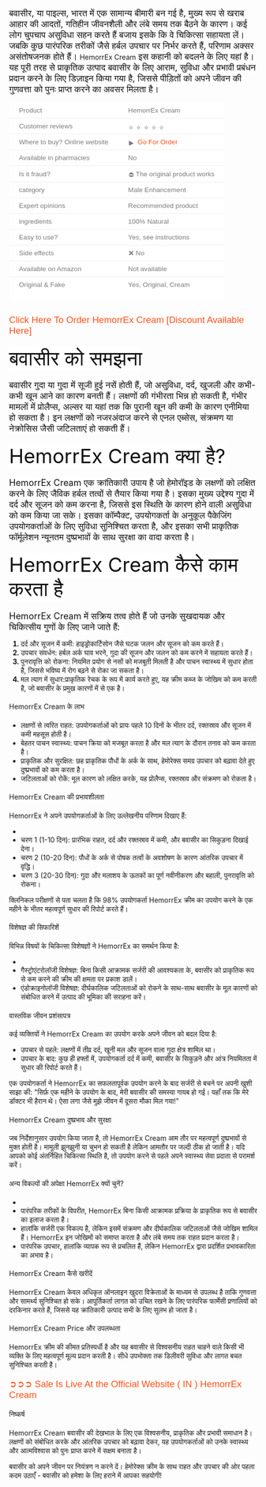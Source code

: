 <p><span face="Arial, sans-serif" style="background-color: white; color: #111111; font-size: 18px;">बवासीर, या पाइल्स, भारत में एक सामान्य बीमारी बन गई है, मुख्य रूप से खराब आहार की आदतों, गतिहीन जीवनशैली और लंबे समय तक बैठने के कारण। कई लोग चुपचाप असुविधा सहन करते हैं बजाय इसके कि वे चिकित्सा सहायता लें। जबकि कुछ पारंपरिक तरीकों जैसे हर्बल उपचार पर निर्भर करते हैं, परिणाम अक्सर असंतोषजनक होते हैं।&nbsp;</span>HemorrEx Cream<span face="Arial, sans-serif" style="background-color: white; color: #111111; font-size: 18px;">&nbsp;इस कहानी को बदलने के लिए यहां है। यह पूरी तरह से प्राकृतिक उत्पाद बवासीर के लिए आराम, सुविधा और प्रभावी प्रबंधन प्रदान करने के लिए डिज़ाइन किया गया है, जिससे पीड़ितों को अपने जीवन की गुणवत्ता को पुनः प्राप्त करने का अवसर मिलता है।</span></p><table style="background-color: white; border-collapse: collapse; border-spacing: 0px; border: 0px; color: #7b7b7b; font-family: &quot;Fira Sans&quot;, Helvetica, Arial, sans-serif; font-feature-settings: inherit; font-kerning: inherit; font-optical-sizing: inherit; font-size-adjust: inherit; font-size: 16px; font-stretch: inherit; font-variant-alternates: inherit; font-variant-east-asian: inherit; font-variant-emoji: inherit; font-variant-numeric: inherit; font-variant-position: inherit; font-variation-settings: inherit; margin: 1em 0px 30px; max-width: 100%; overflow-x: auto; padding: 0px; vertical-align: baseline; width: fit-content; word-break: break-word;"><tbody style="border: 0px; box-sizing: border-box; font-family: inherit; font-feature-settings: inherit; font-kerning: inherit; font-optical-sizing: inherit; font-size-adjust: inherit; font-size: inherit; font-stretch: inherit; font-style: inherit; font-variant: inherit; font-variation-settings: inherit; line-height: inherit; margin: 0px; padding: 0px; vertical-align: baseline;"><tr style="border-bottom-color: rgb(238, 238, 238); border-bottom-style: solid; border-image: initial; border-left-color: initial; border-left-style: initial; border-right-color: initial; border-right-style: initial; border-top-color: initial; border-top-style: initial; border-width: 0px 0px 1px; box-sizing: border-box; font-family: inherit; font-feature-settings: inherit; font-kerning: inherit; font-optical-sizing: inherit; font-size-adjust: inherit; font-size: inherit; font-stretch: inherit; font-style: inherit; font-variant: inherit; font-variation-settings: inherit; height: 17px; line-height: inherit; margin: 0px; padding: 0px; vertical-align: baseline;"><td style="border: 0px; box-sizing: border-box; font-family: inherit; font-feature-settings: inherit; font-kerning: inherit; font-optical-sizing: inherit; font-size-adjust: inherit; font-size: 0.85em; font-stretch: inherit; font-style: inherit; font-variant: inherit; font-variation-settings: inherit; height: 17px; line-height: inherit; margin: 0px; padding: 8px 20px; vertical-align: baseline;"><span style="border: 0px; box-sizing: border-box; font-family: inherit; font-feature-settings: inherit; font-kerning: inherit; font-optical-sizing: inherit; font-size-adjust: inherit; font-size: inherit; font-stretch: inherit; font-style: inherit; font-variant: inherit; font-variation-settings: inherit; line-height: inherit; margin: 0px; padding: 0px; vertical-align: baseline;">Product</span></td><td style="border: 0px; box-sizing: border-box; font-family: inherit; font-feature-settings: inherit; font-kerning: inherit; font-optical-sizing: inherit; font-size-adjust: inherit; font-size: 0.85em; font-stretch: inherit; font-style: inherit; font-variant: inherit; font-variation-settings: inherit; height: 17px; line-height: inherit; margin: 0px; padding: 8px 20px; vertical-align: baseline;"><span style="border: 0px; box-sizing: border-box; font-family: inherit; font-feature-settings: inherit; font-kerning: inherit; font-optical-sizing: inherit; font-size-adjust: inherit; font-size: inherit; font-stretch: inherit; font-style: inherit; font-variant: inherit; font-variation-settings: inherit; line-height: inherit; margin: 0px; padding: 0px; vertical-align: baseline;">HemorrEx Cream</span></td></tr><tr style="border-bottom-color: rgb(238, 238, 238); border-bottom-style: solid; border-image: initial; border-left-color: initial; border-left-style: initial; border-right-color: initial; border-right-style: initial; border-top-color: initial; border-top-style: initial; border-width: 0px 0px 1px; box-sizing: border-box; font-family: inherit; font-feature-settings: inherit; font-kerning: inherit; font-optical-sizing: inherit; font-size-adjust: inherit; font-size: inherit; font-stretch: inherit; font-style: inherit; font-variant: inherit; font-variation-settings: inherit; height: 17px; line-height: inherit; margin: 0px; padding: 0px; vertical-align: baseline;"><td style="border: 0px; box-sizing: border-box; font-family: inherit; font-feature-settings: inherit; font-kerning: inherit; font-optical-sizing: inherit; font-size-adjust: inherit; font-size: 0.85em; font-stretch: inherit; font-style: inherit; font-variant: inherit; font-variation-settings: inherit; height: 17px; line-height: inherit; margin: 0px; padding: 8px 20px; vertical-align: baseline;"><span style="border: 0px; box-sizing: border-box; font-family: inherit; font-feature-settings: inherit; font-kerning: inherit; font-optical-sizing: inherit; font-size-adjust: inherit; font-size: inherit; font-stretch: inherit; font-style: inherit; font-variant: inherit; font-variation-settings: inherit; line-height: inherit; margin: 0px; padding: 0px; vertical-align: baseline;">Customer reviews</span></td><td style="border: 0px; box-sizing: border-box; font-family: inherit; font-feature-settings: inherit; font-kerning: inherit; font-optical-sizing: inherit; font-size-adjust: inherit; font-size: 0.85em; font-stretch: inherit; font-style: inherit; font-variant: inherit; font-variation-settings: inherit; height: 17px; line-height: inherit; margin: 0px; padding: 8px 20px; vertical-align: baseline;"><span style="border: 0px; box-sizing: border-box; font-family: inherit; font-feature-settings: inherit; font-kerning: inherit; font-optical-sizing: inherit; font-size-adjust: inherit; font-size: inherit; font-stretch: inherit; font-style: inherit; font-variant: inherit; font-variation-settings: inherit; line-height: inherit; margin: 0px; padding: 0px; vertical-align: baseline;"><img alt="⭐️" class="emoji" data-pin-no-hover="true" decoding="async" draggable="false" height="5" loading="lazy" role="img" src="https://s.w.org/images/core/emoji/14.0.0/svg/2b50.svg" style="background: none; border: none; box-shadow: none; box-sizing: border-box; display: inline; font-family: inherit; font-feature-settings: inherit; font-kerning: inherit; font-optical-sizing: inherit; font-size-adjust: inherit; font-size: inherit; font-stretch: inherit; font-style: inherit; font-variant: inherit; font-variation-settings: inherit; height: 1em; line-height: inherit; margin: 0px 0.07em; max-width: 100%; padding: 0px; vertical-align: -0.1em; width: 1em;" width="5" /><img alt="⭐️" class="emoji" data-pin-no-hover="true" decoding="async" draggable="false" role="img" src="https://s.w.org/images/core/emoji/14.0.0/svg/2b50.svg" style="background: none; border: none; box-shadow: none; box-sizing: border-box; display: inline; font-family: inherit; font-feature-settings: inherit; font-kerning: inherit; font-optical-sizing: inherit; font-size-adjust: inherit; font-size: inherit; font-stretch: inherit; font-style: inherit; font-variant: inherit; font-variation-settings: inherit; height: 1em; line-height: inherit; margin: 0px 0.07em; max-width: 100%; padding: 0px; vertical-align: -0.1em; width: 1em;" /><img alt="⭐️" class="emoji" data-pin-no-hover="true" decoding="async" draggable="false" role="img" src="https://s.w.org/images/core/emoji/14.0.0/svg/2b50.svg" style="background: none; border: none; box-shadow: none; box-sizing: border-box; display: inline; font-family: inherit; font-feature-settings: inherit; font-kerning: inherit; font-optical-sizing: inherit; font-size-adjust: inherit; font-size: inherit; font-stretch: inherit; font-style: inherit; font-variant: inherit; font-variation-settings: inherit; height: 1em; line-height: inherit; margin: 0px 0.07em; max-width: 100%; padding: 0px; vertical-align: -0.1em; width: 1em;" /><img alt="⭐️" class="emoji" data-pin-no-hover="true" decoding="async" draggable="false" role="img" src="https://s.w.org/images/core/emoji/14.0.0/svg/2b50.svg" style="background: none; border: none; box-shadow: none; box-sizing: border-box; display: inline; font-family: inherit; font-feature-settings: inherit; font-kerning: inherit; font-optical-sizing: inherit; font-size-adjust: inherit; font-size: inherit; font-stretch: inherit; font-style: inherit; font-variant: inherit; font-variation-settings: inherit; height: 1em; line-height: inherit; margin: 0px 0.07em; max-width: 100%; padding: 0px; vertical-align: -0.1em; width: 1em;" /><img alt="⭐️" class="emoji" data-pin-no-hover="true" decoding="async" draggable="false" role="img" src="https://s.w.org/images/core/emoji/14.0.0/svg/2b50.svg" style="background: none; border: none; box-shadow: none; box-sizing: border-box; display: inline; font-family: inherit; font-feature-settings: inherit; font-kerning: inherit; font-optical-sizing: inherit; font-size-adjust: inherit; font-size: inherit; font-stretch: inherit; font-style: inherit; font-variant: inherit; font-variation-settings: inherit; height: 1em; line-height: inherit; margin: 0px 0.07em; max-width: 100%; padding: 0px; vertical-align: -0.1em; width: 1em;" /></span></td></tr><tr style="border-bottom-color: rgb(238, 238, 238); border-bottom-style: solid; border-image: initial; border-left-color: initial; border-left-style: initial; border-right-color: initial; border-right-style: initial; border-top-color: initial; border-top-style: initial; border-width: 0px 0px 1px; box-sizing: border-box; font-family: inherit; font-feature-settings: inherit; font-kerning: inherit; font-optical-sizing: inherit; font-size-adjust: inherit; font-size: inherit; font-stretch: inherit; font-style: inherit; font-variant: inherit; font-variation-settings: inherit; height: 17px; line-height: inherit; margin: 0px; padding: 0px; vertical-align: baseline;"><td style="border: 0px; box-sizing: border-box; font-family: inherit; font-feature-settings: inherit; font-kerning: inherit; font-optical-sizing: inherit; font-size-adjust: inherit; font-size: 0.85em; font-stretch: inherit; font-style: inherit; font-variant: inherit; font-variation-settings: inherit; height: 17px; line-height: inherit; margin: 0px; padding: 8px 20px; vertical-align: baseline;"><span style="border: 0px; box-sizing: border-box; font-family: inherit; font-feature-settings: inherit; font-kerning: inherit; font-optical-sizing: inherit; font-size-adjust: inherit; font-size: inherit; font-stretch: inherit; font-style: inherit; font-variant: inherit; font-variation-settings: inherit; line-height: inherit; margin: 0px; padding: 0px; vertical-align: baseline;">Where to buy? Online website</span></td><td style="border: 0px; box-sizing: border-box; font-family: inherit; font-feature-settings: inherit; font-kerning: inherit; font-optical-sizing: inherit; font-size-adjust: inherit; font-size: 0.85em; font-stretch: inherit; font-style: inherit; font-variant: inherit; font-variation-settings: inherit; height: 17px; line-height: inherit; margin: 0px; padding: 8px 20px; vertical-align: baseline;"><span style="border: 0px; box-sizing: border-box; font-family: inherit; font-feature-settings: inherit; font-kerning: inherit; font-optical-sizing: inherit; font-size-adjust: inherit; font-size: inherit; font-stretch: inherit; font-style: inherit; font-variant: inherit; font-variation-settings: inherit; line-height: inherit; margin: 0px; padding: 0px; vertical-align: baseline;"><img alt="▶️" class="emoji" data-pin-no-hover="true" decoding="async" draggable="false" role="img" src="https://s.w.org/images/core/emoji/15.0.3/svg/25b6.svg" style="background: none; border: none; box-shadow: none; box-sizing: border-box; display: inline; font-family: inherit; font-feature-settings: inherit; font-kerning: inherit; font-optical-sizing: inherit; font-size-adjust: inherit; font-size: inherit; font-stretch: inherit; font-style: inherit; font-variant: inherit; font-variation-settings: inherit; height: 1em; line-height: inherit; margin: 0px 0.07em; max-width: 100%; padding: 0px; vertical-align: -0.1em; width: 1em;" />&nbsp;<a href="https://www.healthherb.in/product/hemorrex-cream/" style="border: 0px; box-sizing: border-box; color: #fd4f18; font-family: inherit; font-feature-settings: inherit; font-kerning: inherit; font-optical-sizing: inherit; font-size-adjust: inherit; font-size: inherit; font-stretch: inherit; font-style: inherit; font-variant: inherit; font-variation-settings: inherit; line-height: inherit; margin: 0px; padding: 0px; text-decoration-line: none; vertical-align: baseline;">Go For Order</a></span></td></tr><tr style="border-bottom-color: rgb(238, 238, 238); border-bottom-style: solid; border-image: initial; border-left-color: initial; border-left-style: initial; border-right-color: initial; border-right-style: initial; border-top-color: initial; border-top-style: initial; border-width: 0px 0px 1px; box-sizing: border-box; font-family: inherit; font-feature-settings: inherit; font-kerning: inherit; font-optical-sizing: inherit; font-size-adjust: inherit; font-size: inherit; font-stretch: inherit; font-style: inherit; font-variant: inherit; font-variation-settings: inherit; height: 17px; line-height: inherit; margin: 0px; padding: 0px; vertical-align: baseline;"><td style="border: 0px; box-sizing: border-box; font-family: inherit; font-feature-settings: inherit; font-kerning: inherit; font-optical-sizing: inherit; font-size-adjust: inherit; font-size: 0.85em; font-stretch: inherit; font-style: inherit; font-variant: inherit; font-variation-settings: inherit; height: 17px; line-height: inherit; margin: 0px; padding: 8px 20px; vertical-align: baseline;"><span style="border: 0px; box-sizing: border-box; font-family: inherit; font-feature-settings: inherit; font-kerning: inherit; font-optical-sizing: inherit; font-size-adjust: inherit; font-size: inherit; font-stretch: inherit; font-style: inherit; font-variant: inherit; font-variation-settings: inherit; line-height: inherit; margin: 0px; padding: 0px; vertical-align: baseline;">Available in pharmacies</span></td><td style="border: 0px; box-sizing: border-box; font-family: inherit; font-feature-settings: inherit; font-kerning: inherit; font-optical-sizing: inherit; font-size-adjust: inherit; font-size: 0.85em; font-stretch: inherit; font-style: inherit; font-variant: inherit; font-variation-settings: inherit; height: 17px; line-height: inherit; margin: 0px; padding: 8px 20px; vertical-align: baseline;"><span style="border: 0px; box-sizing: border-box; font-family: inherit; font-feature-settings: inherit; font-kerning: inherit; font-optical-sizing: inherit; font-size-adjust: inherit; font-size: inherit; font-stretch: inherit; font-style: inherit; font-variant: inherit; font-variation-settings: inherit; line-height: inherit; margin: 0px; padding: 0px; vertical-align: baseline;">No</span></td></tr><tr style="border-bottom-color: rgb(238, 238, 238); border-bottom-style: solid; border-image: initial; border-left-color: initial; border-left-style: initial; border-right-color: initial; border-right-style: initial; border-top-color: initial; border-top-style: initial; border-width: 0px 0px 1px; box-sizing: border-box; font-family: inherit; font-feature-settings: inherit; font-kerning: inherit; font-optical-sizing: inherit; font-size-adjust: inherit; font-size: inherit; font-stretch: inherit; font-style: inherit; font-variant: inherit; font-variation-settings: inherit; height: 17px; line-height: inherit; margin: 0px; padding: 0px; vertical-align: baseline;"><td style="border: 0px; box-sizing: border-box; font-family: inherit; font-feature-settings: inherit; font-kerning: inherit; font-optical-sizing: inherit; font-size-adjust: inherit; font-size: 0.85em; font-stretch: inherit; font-style: inherit; font-variant: inherit; font-variation-settings: inherit; height: 17px; line-height: inherit; margin: 0px; padding: 8px 20px; vertical-align: baseline;"><span style="border: 0px; box-sizing: border-box; font-family: inherit; font-feature-settings: inherit; font-kerning: inherit; font-optical-sizing: inherit; font-size-adjust: inherit; font-size: inherit; font-stretch: inherit; font-style: inherit; font-variant: inherit; font-variation-settings: inherit; line-height: inherit; margin: 0px; padding: 0px; vertical-align: baseline;">Is it fraud?</span></td><td style="border: 0px; box-sizing: border-box; font-family: inherit; font-feature-settings: inherit; font-kerning: inherit; font-optical-sizing: inherit; font-size-adjust: inherit; font-size: 0.85em; font-stretch: inherit; font-style: inherit; font-variant: inherit; font-variation-settings: inherit; height: 17px; line-height: inherit; margin: 0px; padding: 8px 20px; vertical-align: baseline;"><span style="border: 0px; box-sizing: border-box; font-family: inherit; font-feature-settings: inherit; font-kerning: inherit; font-optical-sizing: inherit; font-size-adjust: inherit; font-size: inherit; font-stretch: inherit; font-style: inherit; font-variant: inherit; font-variation-settings: inherit; line-height: inherit; margin: 0px; padding: 0px; vertical-align: baseline;"><img alt="⛔️" class="emoji" data-pin-no-hover="true" decoding="async" draggable="false" height="12" loading="lazy" role="img" src="https://s.w.org/images/core/emoji/14.0.0/svg/26d4.svg" style="background: none; border: none; box-shadow: none; box-sizing: border-box; display: inline; font-family: inherit; font-feature-settings: inherit; font-kerning: inherit; font-optical-sizing: inherit; font-size-adjust: inherit; font-size: inherit; font-stretch: inherit; font-style: inherit; font-variant: inherit; font-variation-settings: inherit; height: 1em; line-height: inherit; margin: 0px 0.07em; max-width: 100%; padding: 0px; vertical-align: -0.1em; width: 1em;" width="12" />The original product works</span></td></tr><tr style="border-bottom-color: rgb(238, 238, 238); border-bottom-style: solid; border-image: initial; border-left-color: initial; border-left-style: initial; border-right-color: initial; border-right-style: initial; border-top-color: initial; border-top-style: initial; border-width: 0px 0px 1px; box-sizing: border-box; font-family: inherit; font-feature-settings: inherit; font-kerning: inherit; font-optical-sizing: inherit; font-size-adjust: inherit; font-size: inherit; font-stretch: inherit; font-style: inherit; font-variant: inherit; font-variation-settings: inherit; height: 17px; line-height: inherit; margin: 0px; padding: 0px; vertical-align: baseline;"><td style="border: 0px; box-sizing: border-box; font-family: inherit; font-feature-settings: inherit; font-kerning: inherit; font-optical-sizing: inherit; font-size-adjust: inherit; font-size: 0.85em; font-stretch: inherit; font-style: inherit; font-variant: inherit; font-variation-settings: inherit; height: 17px; line-height: inherit; margin: 0px; padding: 8px 20px; vertical-align: baseline;"><span style="border: 0px; box-sizing: border-box; font-family: inherit; font-feature-settings: inherit; font-kerning: inherit; font-optical-sizing: inherit; font-size-adjust: inherit; font-size: inherit; font-stretch: inherit; font-style: inherit; font-variant: inherit; font-variation-settings: inherit; line-height: inherit; margin: 0px; padding: 0px; vertical-align: baseline;">category</span></td><td style="border: 0px; box-sizing: border-box; font-family: inherit; font-feature-settings: inherit; font-kerning: inherit; font-optical-sizing: inherit; font-size-adjust: inherit; font-size: 0.85em; font-stretch: inherit; font-style: inherit; font-variant: inherit; font-variation-settings: inherit; height: 17px; line-height: inherit; margin: 0px; padding: 8px 20px; vertical-align: baseline;"><span style="border: 0px; box-sizing: border-box; font-family: inherit; font-feature-settings: inherit; font-kerning: inherit; font-optical-sizing: inherit; font-size-adjust: inherit; font-size: inherit; font-stretch: inherit; font-style: inherit; font-variant: inherit; font-variation-settings: inherit; line-height: inherit; margin: 0px; padding: 0px; vertical-align: baseline;">Male Enhancement</span></td></tr><tr style="border-bottom-color: rgb(238, 238, 238); border-bottom-style: solid; border-image: initial; border-left-color: initial; border-left-style: initial; border-right-color: initial; border-right-style: initial; border-top-color: initial; border-top-style: initial; border-width: 0px 0px 1px; box-sizing: border-box; font-family: inherit; font-feature-settings: inherit; font-kerning: inherit; font-optical-sizing: inherit; font-size-adjust: inherit; font-size: inherit; font-stretch: inherit; font-style: inherit; font-variant: inherit; font-variation-settings: inherit; height: 17px; line-height: inherit; margin: 0px; padding: 0px; vertical-align: baseline;"><td style="border: 0px; box-sizing: border-box; font-family: inherit; font-feature-settings: inherit; font-kerning: inherit; font-optical-sizing: inherit; font-size-adjust: inherit; font-size: 0.85em; font-stretch: inherit; font-style: inherit; font-variant: inherit; font-variation-settings: inherit; height: 17px; line-height: inherit; margin: 0px; padding: 8px 20px; vertical-align: baseline;"><span style="border: 0px; box-sizing: border-box; font-family: inherit; font-feature-settings: inherit; font-kerning: inherit; font-optical-sizing: inherit; font-size-adjust: inherit; font-size: inherit; font-stretch: inherit; font-style: inherit; font-variant: inherit; font-variation-settings: inherit; line-height: inherit; margin: 0px; padding: 0px; vertical-align: baseline;">Expert opinions</span></td><td style="border: 0px; box-sizing: border-box; font-family: inherit; font-feature-settings: inherit; font-kerning: inherit; font-optical-sizing: inherit; font-size-adjust: inherit; font-size: 0.85em; font-stretch: inherit; font-style: inherit; font-variant: inherit; font-variation-settings: inherit; height: 17px; line-height: inherit; margin: 0px; padding: 8px 20px; vertical-align: baseline;"><span style="border: 0px; box-sizing: border-box; font-family: inherit; font-feature-settings: inherit; font-kerning: inherit; font-optical-sizing: inherit; font-size-adjust: inherit; font-size: inherit; font-stretch: inherit; font-style: inherit; font-variant: inherit; font-variation-settings: inherit; line-height: inherit; margin: 0px; padding: 0px; vertical-align: baseline;">Recommended product</span></td></tr><tr style="border-bottom-color: rgb(238, 238, 238); border-bottom-style: solid; border-image: initial; border-left-color: initial; border-left-style: initial; border-right-color: initial; border-right-style: initial; border-top-color: initial; border-top-style: initial; border-width: 0px 0px 1px; box-sizing: border-box; font-family: inherit; font-feature-settings: inherit; font-kerning: inherit; font-optical-sizing: inherit; font-size-adjust: inherit; font-size: inherit; font-stretch: inherit; font-style: inherit; font-variant: inherit; font-variation-settings: inherit; height: 17px; line-height: inherit; margin: 0px; padding: 0px; vertical-align: baseline;"><td style="border: 0px; box-sizing: border-box; font-family: inherit; font-feature-settings: inherit; font-kerning: inherit; font-optical-sizing: inherit; font-size-adjust: inherit; font-size: 0.85em; font-stretch: inherit; font-style: inherit; font-variant: inherit; font-variation-settings: inherit; height: 17px; line-height: inherit; margin: 0px; padding: 8px 20px; vertical-align: baseline;"><span style="border: 0px; box-sizing: border-box; font-family: inherit; font-feature-settings: inherit; font-kerning: inherit; font-optical-sizing: inherit; font-size-adjust: inherit; font-size: inherit; font-stretch: inherit; font-style: inherit; font-variant: inherit; font-variation-settings: inherit; line-height: inherit; margin: 0px; padding: 0px; vertical-align: baseline;">ingredients</span></td><td style="border: 0px; box-sizing: border-box; font-family: inherit; font-feature-settings: inherit; font-kerning: inherit; font-optical-sizing: inherit; font-size-adjust: inherit; font-size: 0.85em; font-stretch: inherit; font-style: inherit; font-variant: inherit; font-variation-settings: inherit; height: 17px; line-height: inherit; margin: 0px; padding: 8px 20px; vertical-align: baseline;"><span style="border: 0px; box-sizing: border-box; font-family: inherit; font-feature-settings: inherit; font-kerning: inherit; font-optical-sizing: inherit; font-size-adjust: inherit; font-size: inherit; font-stretch: inherit; font-style: inherit; font-variant: inherit; font-variation-settings: inherit; line-height: inherit; margin: 0px; padding: 0px; vertical-align: baseline;">100% Natural</span></td></tr><tr style="border-bottom-color: rgb(238, 238, 238); border-bottom-style: solid; border-image: initial; border-left-color: initial; border-left-style: initial; border-right-color: initial; border-right-style: initial; border-top-color: initial; border-top-style: initial; border-width: 0px 0px 1px; box-sizing: border-box; font-family: inherit; font-feature-settings: inherit; font-kerning: inherit; font-optical-sizing: inherit; font-size-adjust: inherit; font-size: inherit; font-stretch: inherit; font-style: inherit; font-variant: inherit; font-variation-settings: inherit; height: 17px; line-height: inherit; margin: 0px; padding: 0px; vertical-align: baseline;"><td style="border: 0px; box-sizing: border-box; font-family: inherit; font-feature-settings: inherit; font-kerning: inherit; font-optical-sizing: inherit; font-size-adjust: inherit; font-size: 0.85em; font-stretch: inherit; font-style: inherit; font-variant: inherit; font-variation-settings: inherit; height: 17px; line-height: inherit; margin: 0px; padding: 8px 20px; vertical-align: baseline;"><span style="border: 0px; box-sizing: border-box; font-family: inherit; font-feature-settings: inherit; font-kerning: inherit; font-optical-sizing: inherit; font-size-adjust: inherit; font-size: inherit; font-stretch: inherit; font-style: inherit; font-variant: inherit; font-variation-settings: inherit; line-height: inherit; margin: 0px; padding: 0px; vertical-align: baseline;">Easy to use?</span></td><td style="border: 0px; box-sizing: border-box; font-family: inherit; font-feature-settings: inherit; font-kerning: inherit; font-optical-sizing: inherit; font-size-adjust: inherit; font-size: 0.85em; font-stretch: inherit; font-style: inherit; font-variant: inherit; font-variation-settings: inherit; height: 17px; line-height: inherit; margin: 0px; padding: 8px 20px; vertical-align: baseline;"><span style="border: 0px; box-sizing: border-box; font-family: inherit; font-feature-settings: inherit; font-kerning: inherit; font-optical-sizing: inherit; font-size-adjust: inherit; font-size: inherit; font-stretch: inherit; font-style: inherit; font-variant: inherit; font-variation-settings: inherit; line-height: inherit; margin: 0px; padding: 0px; vertical-align: baseline;">Yes, see instructions</span></td></tr><tr style="border-bottom-color: rgb(238, 238, 238); border-bottom-style: solid; border-image: initial; border-left-color: initial; border-left-style: initial; border-right-color: initial; border-right-style: initial; border-top-color: initial; border-top-style: initial; border-width: 0px 0px 1px; box-sizing: border-box; font-family: inherit; font-feature-settings: inherit; font-kerning: inherit; font-optical-sizing: inherit; font-size-adjust: inherit; font-size: inherit; font-stretch: inherit; font-style: inherit; font-variant: inherit; font-variation-settings: inherit; height: 17px; line-height: inherit; margin: 0px; padding: 0px; vertical-align: baseline;"><td style="border: 0px; box-sizing: border-box; font-family: inherit; font-feature-settings: inherit; font-kerning: inherit; font-optical-sizing: inherit; font-size-adjust: inherit; font-size: 0.85em; font-stretch: inherit; font-style: inherit; font-variant: inherit; font-variation-settings: inherit; height: 17px; line-height: inherit; margin: 0px; padding: 8px 20px; vertical-align: baseline;"><span style="border: 0px; box-sizing: border-box; font-family: inherit; font-feature-settings: inherit; font-kerning: inherit; font-optical-sizing: inherit; font-size-adjust: inherit; font-size: inherit; font-stretch: inherit; font-style: inherit; font-variant: inherit; font-variation-settings: inherit; line-height: inherit; margin: 0px; padding: 0px; vertical-align: baseline;">Side effects</span></td><td style="border: 0px; box-sizing: border-box; font-family: inherit; font-feature-settings: inherit; font-kerning: inherit; font-optical-sizing: inherit; font-size-adjust: inherit; font-size: 0.85em; font-stretch: inherit; font-style: inherit; font-variant: inherit; font-variation-settings: inherit; height: 17px; line-height: inherit; margin: 0px; padding: 8px 20px; vertical-align: baseline;"><span style="border: 0px; box-sizing: border-box; font-family: inherit; font-feature-settings: inherit; font-kerning: inherit; font-optical-sizing: inherit; font-size-adjust: inherit; font-size: inherit; font-stretch: inherit; font-style: inherit; font-variant: inherit; font-variation-settings: inherit; line-height: inherit; margin: 0px; padding: 0px; vertical-align: baseline;"><img alt="❌" class="emoji" data-pin-no-hover="true" decoding="async" draggable="false" role="img" src="https://s.w.org/images/core/emoji/14.0.0/svg/274c.svg" style="background: none; border: none; box-shadow: none; box-sizing: border-box; display: inline; font-family: inherit; font-feature-settings: inherit; font-kerning: inherit; font-optical-sizing: inherit; font-size-adjust: inherit; font-size: inherit; font-stretch: inherit; font-style: inherit; font-variant: inherit; font-variation-settings: inherit; height: 1em; line-height: inherit; margin: 0px 0.07em; max-width: 100%; padding: 0px; vertical-align: -0.1em; width: 1em;" />No</span></td></tr><tr style="border-bottom-color: rgb(238, 238, 238); border-bottom-style: solid; border-image: initial; border-left-color: initial; border-left-style: initial; border-right-color: initial; border-right-style: initial; border-top-color: initial; border-top-style: initial; border-width: 0px 0px 1px; box-sizing: border-box; font-family: inherit; font-feature-settings: inherit; font-kerning: inherit; font-optical-sizing: inherit; font-size-adjust: inherit; font-size: inherit; font-stretch: inherit; font-style: inherit; font-variant: inherit; font-variation-settings: inherit; height: 17px; line-height: inherit; margin: 0px; padding: 0px; vertical-align: baseline;"><td style="border: 0px; box-sizing: border-box; font-family: inherit; font-feature-settings: inherit; font-kerning: inherit; font-optical-sizing: inherit; font-size-adjust: inherit; font-size: 0.85em; font-stretch: inherit; font-style: inherit; font-variant: inherit; font-variation-settings: inherit; height: 17px; line-height: inherit; margin: 0px; padding: 8px 20px; vertical-align: baseline;"><span style="border: 0px; box-sizing: border-box; font-family: inherit; font-feature-settings: inherit; font-kerning: inherit; font-optical-sizing: inherit; font-size-adjust: inherit; font-size: inherit; font-stretch: inherit; font-style: inherit; font-variant: inherit; font-variation-settings: inherit; line-height: inherit; margin: 0px; padding: 0px; vertical-align: baseline;">Available on Amazon</span></td><td style="border: 0px; box-sizing: border-box; font-family: inherit; font-feature-settings: inherit; font-kerning: inherit; font-optical-sizing: inherit; font-size-adjust: inherit; font-size: 0.85em; font-stretch: inherit; font-style: inherit; font-variant: inherit; font-variation-settings: inherit; height: 17px; line-height: inherit; margin: 0px; padding: 8px 20px; vertical-align: baseline;"><span style="border: 0px; box-sizing: border-box; font-family: inherit; font-feature-settings: inherit; font-kerning: inherit; font-optical-sizing: inherit; font-size-adjust: inherit; font-size: inherit; font-stretch: inherit; font-style: inherit; font-variant: inherit; font-variation-settings: inherit; line-height: inherit; margin: 0px; padding: 0px; vertical-align: baseline;">Not available</span></td></tr><tr style="border: 0px; box-sizing: border-box; font-family: inherit; font-feature-settings: inherit; font-kerning: inherit; font-optical-sizing: inherit; font-size-adjust: inherit; font-size: inherit; font-stretch: inherit; font-style: inherit; font-variant: inherit; font-variation-settings: inherit; height: 17px; line-height: inherit; margin: 0px; padding: 0px; vertical-align: baseline;"><td style="border: 0px; box-sizing: border-box; font-family: inherit; font-feature-settings: inherit; font-kerning: inherit; font-optical-sizing: inherit; font-size-adjust: inherit; font-size: 0.85em; font-stretch: inherit; font-style: inherit; font-variant: inherit; font-variation-settings: inherit; height: 17px; line-height: inherit; margin: 0px; padding: 8px 20px; vertical-align: baseline;"><span style="border: 0px; box-sizing: border-box; font-family: inherit; font-feature-settings: inherit; font-kerning: inherit; font-optical-sizing: inherit; font-size-adjust: inherit; font-size: inherit; font-stretch: inherit; font-style: inherit; font-variant: inherit; font-variation-settings: inherit; line-height: inherit; margin: 0px; padding: 0px; vertical-align: baseline;">Original &amp; Fake</span></td><td style="border: 0px; box-sizing: border-box; font-family: inherit; font-feature-settings: inherit; font-kerning: inherit; font-optical-sizing: inherit; font-size-adjust: inherit; font-size: 0.85em; font-stretch: inherit; font-style: inherit; font-variant: inherit; font-variation-settings: inherit; height: 17px; line-height: inherit; margin: 0px; padding: 8px 20px; vertical-align: baseline;"><span style="border: 0px; box-sizing: border-box; font-family: inherit; font-feature-settings: inherit; font-kerning: inherit; font-optical-sizing: inherit; font-size-adjust: inherit; font-size: inherit; font-stretch: inherit; font-style: inherit; font-variant: inherit; font-variation-settings: inherit; line-height: inherit; margin: 0px; padding: 0px; vertical-align: baseline;">Yes, Original, Cream<br /><br /></span></td></tr></tbody></table><p><a href="https://www.healthherb.in/product/hemorrex-cream/" rel="nofollow" style="background-color: white; border: 0px; box-sizing: border-box; color: #fd4f18; font-family: &quot;Fira Sans&quot;, Helvetica, Arial, sans-serif; font-feature-settings: inherit; font-kerning: inherit; font-optical-sizing: inherit; font-size-adjust: inherit; font-size: 16px; font-stretch: inherit; font-variant-alternates: inherit; font-variant-east-asian: inherit; font-variant-emoji: inherit; font-variant-numeric: inherit; font-variant-position: inherit; font-variation-settings: inherit; line-height: inherit; margin: 0px; padding: 0px; text-align: center; text-decoration-line: none; vertical-align: baseline;"><span style="border: 0px; box-sizing: border-box; font-family: inherit; font-feature-settings: inherit; font-kerning: inherit; font-optical-sizing: inherit; font-size-adjust: inherit; font-size: 14pt; font-stretch: inherit; font-style: inherit; font-variant: inherit; font-variation-settings: inherit; line-height: inherit; margin: 0px; padding: 0px; vertical-align: baseline;"><span style="border: 0px; box-sizing: border-box; font-family: inherit; font-feature-settings: inherit; font-kerning: inherit; font-optical-sizing: inherit; font-size-adjust: inherit; font-size: inherit; font-stretch: inherit; font-style: inherit; font-variant: inherit; font-variation-settings: inherit; line-height: inherit; margin: 0px; padding: 0px; vertical-align: baseline;">Click Here To Order HemorrEx Cream [Discount Available Here]</span></span></a></p><h4><span face="Arial, sans-serif" style="background-color: white; color: #111111; font-size: 40px; font-weight: normal;">बवासीर को समझना</span></h4><h4><p><span face="Arial, sans-serif" style="background-color: white; color: #111111; font-size: 18px; font-weight: normal;">बवासीर गुदा या गुदा में सूजी हुई नसें होती हैं, जो असुविधा, दर्द, खुजली और कभी-कभी खून आने का कारण बनती हैं। लक्षणों की गंभीरता भिन्न हो सकती है, गंभीर मामलों में प्रोलैप्स, अल्सर या यहां तक कि पुरानी खून की कमी के कारण एनीमिया हो सकता है। इन लक्षणों को नजरअंदाज करने से एनल एब्सेस, संक्रमण या नेक्रोसिस जैसी जटिलताएं हो सकती हैं।</span></p></h4><h4><span face="Arial, sans-serif" style="background-color: white; color: #111111; font-size: 40px; font-weight: normal;">HemorrEx Cream क्या है?</span></h4><h4><p><span face="Arial, sans-serif" style="background-color: white; color: #111111; font-size: 18px; font-weight: normal;">HemorrEx Cream एक क्रांतिकारी उपाय है जो हेमोरॉइड के लक्षणों को लक्षित करने के लिए जैविक हर्बल तत्वों से तैयार किया गया है। इसका मुख्य उद्देश्य गुदा में दर्द और सूजन को कम करना है, जिससे इस स्थिति के कारण होने वाली असुविधा को कम किया जा सके। इसका कॉम्पैक्ट, उपयोगकर्ता के अनुकूल पैकेजिंग उपयोगकर्ताओं के लिए सुविधा सुनिश्चित करता है, और इसका सभी प्राकृतिक फॉर्मूलेशन न्यूनतम दुष्प्रभावों के साथ सुरक्षा का वादा करता है।</span></p></h4><h4><span face="Arial, sans-serif" style="background-color: white; color: #111111; font-size: 40px; font-weight: normal;">HemorrEx Cream कैसे काम करता है</span></h4><h4><p><span face="Arial, sans-serif" style="background-color: white; color: #111111; font-size: 18px; font-weight: normal;">HemorrEx Cream में सक्रिय तत्व होते हैं जो उनके सुखदायक और चिकित्सीय गुणों के लिए जाने जाते हैं:</span></p><ol><li><span style="font-weight: normal;">दर्द और सूजन में कमी:<span>&nbsp;हाइड्रोकार्टिसोन जैसे घटक जलन और सूजन को कम करते हैं।</span></span></li><li><span style="font-weight: normal;">उपचार संवर्धन:<span>&nbsp;हर्बल अर्क घाव भरने, गुदा की सूजन और जलन को कम करने में सहायता करते हैं।</span></span></li><li><span style="font-weight: normal;">पुनरावृत्ति को रोकना:<span>&nbsp;नियमित प्रयोग से नसों को मजबूती मिलती है और पाचन स्वास्थ्य में सुधार होता है, जिससे भविष्य में रोग बढ़ने से रोका जा सकता है।</span></span></li><li><span style="font-weight: normal;">मल त्याग में सुधार:<span>प्राकृतिक रेचक के रूप में कार्य करते हुए, यह क्रीम कब्ज के जोखिम को कम करती है, जो बवासीर के प्रमुख कारणों में से एक है।</span></span></li></ol></h4><h4><span style="font-weight: normal;">HemorrEx Cream के लाभ</span></h4><h4><ul><li><span style="font-weight: normal;">लक्षणों से त्वरित राहत:<span>&nbsp;उपयोगकर्ताओं को प्रायः पहले 10 दिनों के भीतर दर्द, रक्तस्राव और सूजन में कमी महसूस होती है।</span></span></li><li><span style="font-weight: normal;">बेहतर पाचन स्वास्थ्य:<span>&nbsp;पाचन क्रिया को मजबूत करता है और मल त्याग के दौरान तनाव को कम करता है।</span></span></li><li><span style="font-weight: normal;">प्राकृतिक और सुरक्षित:<span>&nbsp;छह प्राकृतिक पौधों के अर्क के साथ, हेमोरेक्स समग्र उपचार को बढ़ावा देते हुए दुष्प्रभावों को कम करता है।</span></span></li><li><span style="font-weight: normal;">जटिलताओं को रोकें:<span>&nbsp;मूल कारण को लक्षित करके, यह प्रोलैप्स, रक्तस्राव और संक्रमण को रोकता है।</span></span></li></ul></h4><h4><span style="font-weight: normal;">HemorrEx Cream की प्रभावशीलता</span></h4><h4><p><span style="font-weight: normal;">HemorrEx ने अपने उपयोगकर्ताओं के लिए उल्लेखनीय परिणाम दिखाए हैं:</span></p><ul><li></li><li><span style="font-weight: normal;">चरण 1 (1-10 दिन): <span>प्रारंभिक राहत, दर्द और रक्तस्राव में कमी, और बवासीर का सिकुड़ना दिखाई देना।</span></span></li><li><span style="font-weight: normal;">चरण 2 (10-20 दिन): <span>पौधों के अर्क से पोषक तत्वों के अवशोषण के कारण आंतरिक उपचार में वृद्धि।</span></span></li><li><span style="font-weight: normal;">चरण 3 (20-30 दिन): <span>गुदा और मलाशय के ऊतकों का पूर्ण नवीनीकरण और बहाली, पुनरावृत्ति को रोकना।</span></span></li></ul><p><span style="font-weight: normal;">क्लिनिकल परीक्षणों से पता चलता है कि 98% उपयोगकर्ता HemorrEx&nbsp;क्रीम का उपयोग करने के एक महीने के भीतर महत्वपूर्ण सुधार की रिपोर्ट करते हैं।</span></p></h4><h4><span style="font-weight: normal;">विशेषज्ञ की सिफारिशें</span></h4><h4><p><span style="font-weight: normal;">विभिन्न विषयों के चिकित्सा विशेषज्ञों ने HemorrEx&nbsp;का समर्थन किया है:</span></p><ul><li></li><li><span style="font-weight: normal;">गैस्ट्रोएंटरोलॉजी विशेषज्ञ: <span>बिना किसी आक्रामक सर्जरी की आवश्यकता के, बवासीर को प्राकृतिक रूप से कम करने की क्रीम की क्षमता पर प्रकाश डालें।</span></span></li><li><span style="font-weight: normal;">एंडोक्राइनोलॉजी विशेषज्ञ: <span>दीर्घकालिक जटिलताओं को रोकने के साथ-साथ बवासीर के मूल कारणों को संबोधित करने में उत्पाद की भूमिका की सराहना करें।</span></span></li></ul></h4><h4><span style="font-weight: normal;">वास्तविक जीवन प्रशंसापत्र</span></h4><h4><p><span style="font-weight: normal;">कई व्यक्तियों ने HemorrEx Cream&nbsp;का उपयोग करके अपने जीवन को बदल दिया है:</span></p><ul><li><span style="font-weight: normal;">उपचार से पहले: <span>लक्षणों में तीव्र दर्द, खूनी मल और सूजन वाला गुदा क्षेत्र शामिल था।&nbsp;</span></span></li><li><span style="font-weight: normal;">उपचार के बाद: <span>कुछ ही हफ्तों में, उपयोगकर्ता दर्द में कमी, बवासीर के सिकुड़ने और आंत्र नियमितता में सुधार की रिपोर्ट करते हैं।</span></span></li></ul><p><span style="font-weight: normal;">एक उपयोगकर्ता ने HemorrEx का सफलतापूर्वक उपयोग करने के बाद सर्जरी से बचने पर अपनी खुशी साझा की: "सिर्फ़ एक महीने के उपयोग के बाद, मेरी बवासीर की समस्या गायब हो गई। यहाँ तक कि मेरे डॉक्टर भी हैरान थे। ऐसा लगा जैसे मुझे जीवन में दूसरा मौका मिल गया!"</span></p></h4><h4><span style="font-weight: normal;">HemorrEx Cream दुष्प्रभाव और सुरक्षा</span></h4><h4><p><span style="font-weight: normal;">जब निर्देशानुसार उपयोग किया जाता है, तो HemorrEx Cream आम तौर पर महत्वपूर्ण दुष्प्रभावों से मुक्त होती है। मामूली झुनझुनी या चुभन हो सकती है लेकिन आमतौर पर जल्दी ठीक हो जाती है। यदि आपको कोई अंतर्निहित चिकित्सा स्थिति है, तो उपयोग करने से पहले अपने स्वास्थ्य सेवा प्रदाता से परामर्श करें।</span></p></h4><h4><span style="font-weight: normal;">अन्य विकल्पों की अपेक्षा HemorrEx क्यों चुनें?</span></h4><h4><ul><li></li><li><span style="font-weight: normal;">पारंपरिक तरीकों के विपरीत, HemorrEx बिना किसी आक्रामक प्रक्रिया के प्राकृतिक रूप से बवासीर का इलाज करता है।</span></li><li><span style="font-weight: normal;">हालांकि सर्जरी एक विकल्प है, लेकिन इसमें संक्रमण और दीर्घकालिक जटिलताओं जैसे जोखिम शामिल हैं। HemorrEx इन जोखिमों को समाप्त करता है और लंबे समय तक राहत प्रदान करता है।</span></li><li><span style="font-weight: normal;">पारंपरिक उपचार, हालांकि व्यापक रूप से प्रचलित हैं, लेकिन HemorrEx द्वारा प्रदर्शित प्रभावकारिता का अभाव है।</span></li></ul></h4><h4><span style="font-weight: normal;">HemorrEx Cream कैसे खरीदें</span></h4><h4><p><span style="font-weight: normal;">HemorrEx Cream केवल अधिकृत ऑनलाइन खुदरा विक्रेताओं के माध्यम से उपलब्ध है ताकि गुणवत्ता और सामर्थ्य सुनिश्चित हो सके। आपूर्तिकर्ता लागत को उचित रखने के लिए पारंपरिक फार्मेसी प्रणालियों को दरकिनार करते हैं, जिससे यह क्रांतिकारी उत्पाद सभी के लिए सुलभ हो जाता है।</span></p></h4><h4><span style="font-weight: normal;">HemorrEx Cream Price और उपलब्धता</span></h4><h4><p><span style="font-weight: normal;">HemorrEx क्रीम की कीमत प्रतिस्पर्धी है और यह बवासीर से विश्वसनीय राहत चाहने वाले किसी भी व्यक्ति के लिए महत्वपूर्ण मूल्य प्रदान करती है। सीधे उपभोक्ता तक डिलीवरी सुविधा और लागत बचत सुनिश्चित करती है।</span></p></h4><p><a href="https://www.healthherb.in/product/hemorrex-cream/" rel="nofollow" style="background-color: white; border: 0px; box-sizing: border-box; color: #fd4f18; font-family: &quot;Fira Sans&quot;, Helvetica, Arial, sans-serif; font-feature-settings: inherit; font-kerning: inherit; font-optical-sizing: inherit; font-size-adjust: inherit; font-size: 16px; font-stretch: inherit; font-variant-alternates: inherit; font-variant-east-asian: inherit; font-variant-emoji: inherit; font-variant-numeric: inherit; font-variant-position: inherit; font-variation-settings: inherit; line-height: inherit; margin: 0px; padding: 0px; text-align: center; text-decoration-line: none; vertical-align: baseline;"><span style="border: 0px; box-sizing: border-box; font-family: inherit; font-feature-settings: inherit; font-kerning: inherit; font-optical-sizing: inherit; font-size-adjust: inherit; font-size: 14pt; font-stretch: inherit; font-style: inherit; font-variant: inherit; font-variation-settings: inherit; line-height: inherit; margin: 0px; padding: 0px; vertical-align: baseline;"><span style="border: 0px; box-sizing: border-box; font-family: inherit; font-feature-settings: inherit; font-kerning: inherit; font-optical-sizing: inherit; font-size-adjust: inherit; font-size: inherit; font-stretch: inherit; font-style: inherit; font-variant: inherit; font-variation-settings: inherit; line-height: inherit; margin: 0px; padding: 0px; vertical-align: baseline;">➲➲➲ Sale Is Live At the Official Website ( IN ) HemorrEx Cream</span></span></a></p><h4><span style="font-weight: normal;">निष्कर्ष</span></h4><h4><p><span style="font-weight: normal;">HemorrEx Cream बवासीर की देखभाल के लिए एक विश्वसनीय, प्राकृतिक और प्रभावी समाधान है। लक्षणों को संबोधित करके और आंतरिक उपचार को बढ़ावा देकर, यह उपयोगकर्ताओं को उनके स्वास्थ्य और आत्मविश्वास को पुनः प्राप्त करने में सक्षम बनाता है।</span></p><p><span style="font-weight: normal;">बवासीर को अपने जीवन पर नियंत्रण न करने दें। हेमोरेक्स क्रीम के साथ राहत और उपचार की ओर पहला कदम उठाएँ - बवासीर को हमेशा के लिए हराने में आपका सहयोगी!</span></p></h4><h3 style="text-align: left;"><br /></h3>
